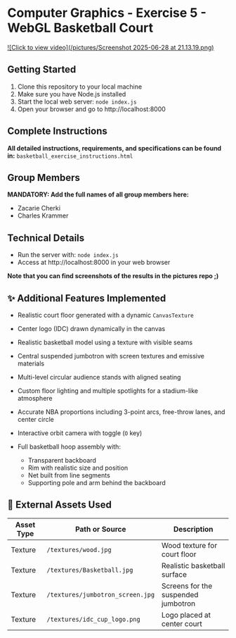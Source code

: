 # Computer Graphics - Exercise 5 - WebGL Basketball Court
[![Click to view video](/pictures/Screenshot 2025-06-28 at 21.13.19.png)](demo.mov)

## Getting Started
1. Clone this repository to your local machine
2. Make sure you have Node.js installed
3. Start the local web server: `node index.js`
4. Open your browser and go to http://localhost:8000

## Complete Instructions
**All detailed instructions, requirements, and specifications can be found in:**
`basketball_exercise_instructions.html`

## Group Members
**MANDATORY: Add the full names of all group members here:**
- Zacarie Cherki
- Charles Krammer

## Technical Details
- Run the server with: `node index.js`
- Access at http://localhost:8000 in your web browser

**Note that you can find screenshots of the results in the pictures repo ;)**

## ✨ Additional Features Implemented

- Realistic court floor generated with a dynamic `CanvasTexture`
- Center logo (IDC) drawn dynamically in the canvas
- Realistic basketball model using a texture with visible seams
- Central suspended jumbotron with screen textures and emissive materials
- Multi-level circular audience stands with aligned seating
- Custom floor lighting and multiple spotlights for a stadium-like atmosphere

- Accurate NBA proportions including 3-point arcs, free-throw lanes, and center circle
- Interactive orbit camera with toggle (`O` key)
- Full basketball hoop assembly with:
  - Transparent backboard
  - Rim with realistic size and position
  - Net built from line segments
  - Supporting pole and arm behind the backboard

## 📁 External Assets Used

| Asset Type  | Path or Source                     | Description                          |
|-------------|------------------------------------|--------------------------------------|
| Texture     | `/textures/wood.jpg`              | Wood texture for court floor         |
| Texture     | `/textures/Basketball.jpg`        | Realistic basketball surface         |
| Texture     | `/textures/jumbotron_screen.jpg`  | Screens for the suspended jumbotron |
| Texture     | `/textures/idc_cup_logo.png`      | Logo placed at center court         |